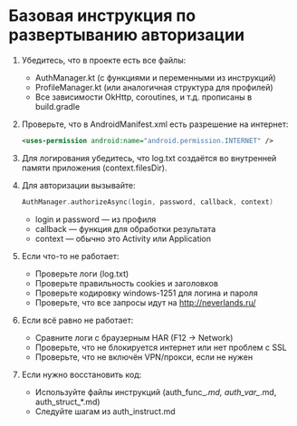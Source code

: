 # Базовая инструкция по развертыванию авторизации

1. Убедитесь, что в проекте есть все файлы:
   - AuthManager.kt (с функциями и переменными из инструкций)
   - ProfileManager.kt (или аналогичная структура для профилей)
   - Все зависимости OkHttp, coroutines, и т.д. прописаны в build.gradle

2. Проверьте, что в AndroidManifest.xml есть разрешение на интернет:
   ```xml
   <uses-permission android:name="android.permission.INTERNET" />
   ```

3. Для логирования убедитесь, что log.txt создаётся во внутренней памяти приложения (context.filesDir).

4. Для авторизации вызывайте:
   ```kotlin
   AuthManager.authorizeAsync(login, password, callback, context)
   ```
   - login и password — из профиля
   - callback — функция для обработки результата
   - context — обычно это Activity или Application

5. Если что-то не работает:
   - Проверьте логи (log.txt)
   - Проверьте правильность cookies и заголовков
   - Проверьте кодировку windows-1251 для логина и пароля
   - Проверьте, что все запросы идут на http://neverlands.ru/

6. Если всё равно не работает:
   - Сравните логи с браузерным HAR (F12 → Network)
   - Проверьте, что не блокируется интернет или нет проблем с SSL
   - Проверьте, что не включён VPN/прокси, если не нужен

7. Если нужно восстановить код:
   - Используйте файлы инструкций (auth_func_*.md, auth_var_*.md, auth_struct_*.md)
   - Следуйте шагам из auth_instruct.md
